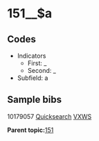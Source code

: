 # 151\_\_$a

## Codes

-   Indicators
    -   First: \_
    -   Second: \_
-   Subfield: a

## Sample bibs

10179057 [Quicksearch](https://search.library.yale.edu/catalog/10179057) [VXWS](http://prodorbis.library.yale.edu:7014/vxws/GetHoldingsService?bibId=10179057)

**Parent topic:**[151](../../tags/151/151.md)

